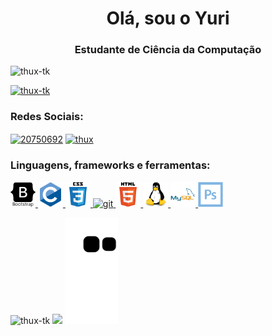 <h1 align="center">Olá, sou o Yuri</h1>
<h3 align="center">Estudante de Ciência da Computação</h3>

<p align="left"> <img src="https://komarev.com/ghpvc/?username=thux-tk&label=Profile%20views&color=0e75b6&style=flat" alt="thux-tk" /> </p>

<p align="left"> <a href="https://github.com/ryo-ma/github-profile-trophy"><img src="https://github-profile-trophy.vercel.app/?username=thux-tk" alt="thux-tk" /></a> </p>

<h3 align="left">Redes Sociais:</h3>
<p align="left">
<a href="https://stackoverflow.com/users/20750692" target="blank"><img align="center" src="https://raw.githubusercontent.com/rahuldkjain/github-profile-readme-generator/master/src/images/icons/Social/stack-overflow.svg" alt="20750692" height="30" width="40" /></a>
<a href="https://www.youtube.com/c/thux" target="blank"><img align="center" src="https://raw.githubusercontent.com/rahuldkjain/github-profile-readme-generator/master/src/images/icons/Social/youtube.svg" alt="thux" height="30" width="40" /></a>
</p>

<h3 align="left">Linguagens, frameworks e ferramentas:</h3>
<p align="left"> <a href="https://getbootstrap.com" target="_blank" rel="noreferrer"> <img src="https://raw.githubusercontent.com/devicons/devicon/master/icons/bootstrap/bootstrap-plain-wordmark.svg" alt="bootstrap" width="40" height="40"/> </a> <a href="https://www.cprogramming.com/" target="_blank" rel="noreferrer"> <img src="https://raw.githubusercontent.com/devicons/devicon/master/icons/c/c-original.svg" alt="c" width="40" height="40"/> </a> <a href="https://www.w3schools.com/css/" target="_blank" rel="noreferrer"> <img src="https://raw.githubusercontent.com/devicons/devicon/master/icons/css3/css3-original-wordmark.svg" alt="css3" width="40" height="40"/> </a> <a href="https://git-scm.com/" target="_blank" rel="noreferrer"> <img src="https://www.vectorlogo.zone/logos/git-scm/git-scm-icon.svg" alt="git" width="40" height="40"/> </a> <a href="https://www.w3.org/html/" target="_blank" rel="noreferrer"> <img src="https://raw.githubusercontent.com/devicons/devicon/master/icons/html5/html5-original-wordmark.svg" alt="html5" width="40" height="40"/> </a> <a href="https://www.linux.org/" target="_blank" rel="noreferrer"> <img src="https://raw.githubusercontent.com/devicons/devicon/master/icons/linux/linux-original.svg" alt="linux" width="40" height="40"/> </a> <a href="https://www.mysql.com/" target="_blank" rel="noreferrer"> <img src="https://raw.githubusercontent.com/devicons/devicon/master/icons/mysql/mysql-original-wordmark.svg" alt="mysql" width="40" height="40"/> </a> <a href="https://www.photoshop.com/en" target="_blank" rel="noreferrer"> <img src="https://raw.githubusercontent.com/devicons/devicon/master/icons/photoshop/photoshop-line.svg" alt="photoshop" width="40" height="40"/> </a> </p>

<img height="170em" src="https://github-readme-stats-fawn-gamma.vercel.app/api?username=thux-tk&show_icons=true&bg_color=000000" alt="thux-tk" />
<img height="170em" src="https://github-readme-stats-fawn-gamma.vercel.app/api/top-langs/?username=thux-tk&layout=compact&bg_color=000000" />
<img height="170em" src="https://github.com/rafaballerini/rafaballerini/blob/output/github-contribution-grid-snake.svg">

